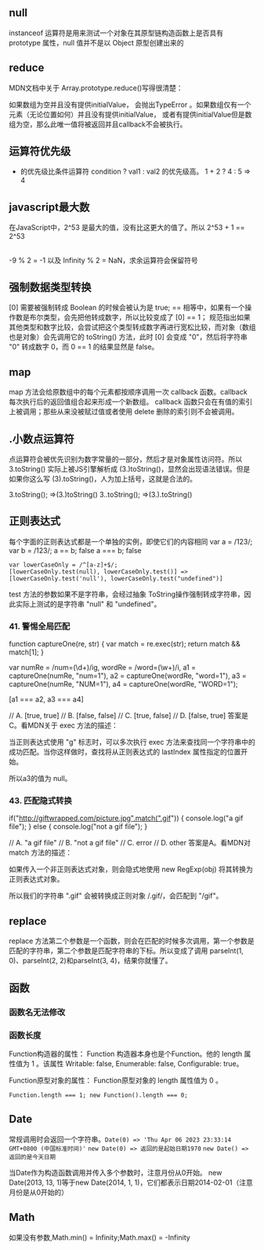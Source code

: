 ## null
instanceof 运算符是用来测试一个对象在其原型链构造函数上是否具有 prototype 属性，null 值并不是以 Object 原型创建出来的

## reduce
MDN文档中关于 Array.prototype.reduce()写得很清楚：

如果数组为空并且没有提供initialValue， 会抛出TypeError 。如果数组仅有一个元素（无论位置如何）并且没有提供initialValue， 或者有提供initialValue但是数组为空，那么此唯一值将被返回并且callback不会被执行。

## 运算符优先级
 + 的优先级比条件运算符 condition ? val1 : val2 的优先级高。
1 + 2 ? 4 : 5 => 4

## javascript最大数
在JavaScript中，2^53 是最大的值，没有比这更大的值了。所以 2^53 + 1 == 2^53

## 
-9 % 2 = -1 以及 Infinity % 2 = NaN，求余运算符会保留符号


## 强制数据类型转换
[0] 需要被强制转成 Boolean 的时候会被认为是 true;
== 相等中，如果有一个操作数是布尔类型，会先把他转成数字，所以比较变成了 [0] == 1；
规范指出如果其他类型和数字比较，会尝试把这个类型转成数字再进行宽松比较，而对象（数组也是对象）会先调用它的 toString() 方法，此时 [0] 会变成 "0"，然后将字符串 "0" 转成数字 0，而 0 == 1 的结果显然是 false。

## map
map 方法会给原数组中的每个元素都按顺序调用一次 callback 函数。callback 每次执行后的返回值组合起来形成一个新数组。 callback 函数只会在有值的索引上被调用；那些从来没被赋过值或者使用 delete 删除的索引则不会被调用。

## .小数点运算符
点运算符会被优先识别为数字常量的一部分，然后才是对象属性访问符。所以 3.toString() 实际上被JS引擎解析成 (3.)toString()，显然会出现语法错误。但是如果你这么写 (3).toString()，人为加上括号，这就是合法的。

3.toString(); =>(3.)toString()
3..toString(); =>(3.).toString()

## 正则表达式
每个字面的正则表达式都是一个单独的实例，即使它们的内容相同
var a = /123/;
var b = /123/;
a == b; false
a === b; false

```
var lowerCaseOnly = /^[a-z]+$/;
[lowerCaseOnly.test(null), lowerCaseOnly.test()] => [lowerCaseOnly.test('null'), lowerCaseOnly.test("undefined")]
```
test 方法的参数如果不是字符串，会经过抽象 ToString操作强制转成字符串，因此实际上测试的是字符串 "null" 和 "undefined"。

### 41. 警惕全局匹配
function captureOne(re, str) {
  var match = re.exec(str);
  return match && match[1];
}

var numRe = /num=(\d+)/ig,
      wordRe = /word=(\w+)/i,
      a1 = captureOne(numRe, "num=1"),
      a2 = captureOne(wordRe, "word=1"),
      a3 = captureOne(numRe, "NUM=1"),
      a4 = captureOne(wordRe, "WORD=1");

[a1 === a2, a3 === a4]

// A. [true, true]
// B. [false, false]
// C. [true, false]
// D. [false, true]
答案是C。看MDN关于 exec 方法的描述：

当正则表达式使用 "g" 标志时，可以多次执行 exec 方法来查找同一个字符串中的成功匹配。当你这样做时，查找将从正则表达式的 lastIndex 属性指定的位置开始。

所以a3的值为 null。

### 43. 匹配隐式转换
if("http://giftwrapped.com/picture.jpg".match(".gif")) {
  console.log("a gif file");
} else {
  console.log("not a gif file");
}

// A. "a gif file"
// B. "not a gif file"
// C. error
// D. other
答案是A。看MDN对 match 方法的描述：

如果传入一个非正则表达式对象，则会隐式地使用 new RegExp(obj)
将其转换为正则表达式对象。

所以我们的字符串 ".gif" 会被转换成正则对象 /.gif/，会匹配到 "/gif"。

## replace
replace 方法第二个参数是一个函数，则会在匹配的时候多次调用，第一个参数是匹配的字符串，第二个参数是匹配字符串的下标。所以变成了调用 parseInt(1, 0)、parseInt(2, 2)和parseInt(3, 4)，结果你就懂了。

## 函数
### 函数名无法修改
### 函数长度
Function构造器的属性：
Function 构造器本身也是个Function。他的 length 属性值为 1 。该属性 Writable: false, Enumerable: false, Configurable: true。

Function原型对象的属性：
Function原型对象的 length 属性值为 0 。

`Function.length === 1;
new Function().length === 0;`

## Date
常规调用时会返回一个字符串。`Date(0) => 'Thu Apr 06 2023 23:33:14 GMT+0800 (中国标准时间)'`
`new Date(0) => 返回的是起始日期1970`
`new Date() => 返回的是今天日期`

当Date作为构造函数调用并传入多个参数时，注意月份从0开始。
 new Date(2013, 13, 1)等于new Date(2014, 1, 1)，它们都表示日期2014-02-01（注意月份是从0开始的）
## Math
如果没有参数,Math.min() = Infinity;Math.max() = -Infinity